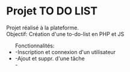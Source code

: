 # Projet TO DO LIST

Projet réalisé à la plateforme.</br>
Objectif: Création d'une to-do-list en PHP et JS</br>
<ul>Fonctionnalités:
  <li>-Inscription et connexion d'un utilisateur</li>
  <li>-Ajout et suppr. d'une tâche</li>
  -</ul>

